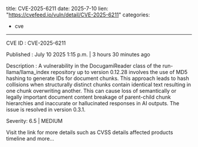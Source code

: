  
title: CVE-2025-6211
date: 2025-7-10
lien: "https://cvefeed.io/vuln/detail/CVE-2025-6211"
categories:
  - cve
---

CVE ID : CVE-2025-6211

Published :  July 10
2025
1:15 p.m. | 3 hours
30 minutes ago

Description : A vulnerability in the DocugamiReader class of the run-llama/llama_index repository
up to version 0.12.28
involves the use of MD5 hashing to generate IDs for document chunks. This approach leads to hash collisions when structurally distinct chunks contain identical text
resulting in one chunk overwriting another. This can cause loss of semantically or legally important document content
breakage of parent-child chunk hierarchies
and inaccurate or hallucinated responses in AI outputs. The issue is resolved in version 0.3.1.

Severity: 6.5 | MEDIUM

Visit the link for more details
such as CVSS details
affected products
timeline
and more...
